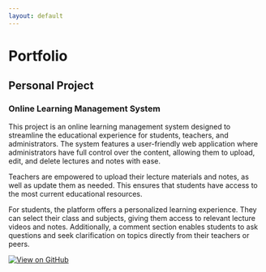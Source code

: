 ```yaml
---
layout: default
---
```


# Portfolio

## Personal Project

### Online Learning Management System

This project is an online learning management system designed to streamline the educational experience for students, teachers, and administrators. The system features a user-friendly web application where administrators have full control over the content, allowing them to upload, edit, and delete lectures and notes with ease.

Teachers are empowered to upload their lecture materials and notes, as well as update them as needed. This ensures that students have access to the most current educational resources.

For students, the platform offers a personalized learning experience. They can select their class and subjects, giving them access to relevant lecture videos and notes. Additionally, a comment section enables students to ask questions and seek clarification on topics directly from their teachers or peers.

[![View on GitHub](https://img.shields.io/badge/GitHub-View_on_GitHub-blue?logo=GitHub)](https://github.com/Anushmita17/Online_learning_management_system)

```
